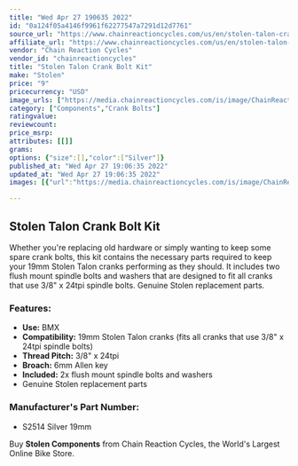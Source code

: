 ```yaml
---
title: "Wed Apr 27 190635 2022"
id: "0a124f05a4146f9961f62277547a7291d12d7761"
source_url: "https://www.chainreactioncycles.com/us/en/stolen-talon-crank-bolt-kit/rp-prod204765"
affiliate_url: "https://www.chainreactioncycles.com/us/en/stolen-talon-crank-bolt-kit/rp-prod204765"
vendor: "Chain Reaction Cycles"
vendor_id: "chainreactioncycles"
title: "Stolen Talon Crank Bolt Kit"
make: "Stolen"
price: "9"
pricecurrency: "USD"
image_urls: ["https://media.chainreactioncycles.com/is/image/ChainReactionCycles/prod204765_Silver_NE_01?wid=500&hei=505"]
category: ["Components","Crank Bolts"]
ratingvalue: 
reviewcount: 
price_msrp: 
attributes: [[]]
grams: 
options: {"size":[],"color":["Silver"]}
published_at: "Wed Apr 27 19:06:35 2022"
updated_at: "Wed Apr 27 19:06:35 2022"
images: [{"url":"https://media.chainreactioncycles.com/is/image/ChainReactionCycles/prod204765_Silver_NE_01?wid=500&hei=505","path":"full/35444a19d6737835cec9a7d3e41efa956701004b.jpg","checksum":"950550c3e9cf3a347f146fa5c55d7c00","status":"downloaded"}]

---
```

<h2 class="from-description-field">Stolen Talon Crank Bolt Kit</h2>
<p>Whether you're replacing old hardware or simply wanting to keep some spare crank bolts, this kit contains the necessary parts required to keep your 19mm Stolen Talon cranks performing as they should. It includes two flush mount spindle bolts and washers that are designed to fit all cranks that use 3/8" x 24tpi spindle bolts. Genuine Stolen replacement parts.</p>

<h3>Features:</h3>
<ul> 
                          <li><strong>Use:</strong> BMX</li>
                          <li><strong>Compatibility:</strong> 19mm Stolen Talon cranks (fits all cranks that use 3/8" x 24tpi spindle bolts)</li>
                          <li><strong>Thread Pitch:</strong> 3/8" x 24tpi</li>
                          <li><strong>Broach:</strong> 6mm Allen key</li>
                          <li><strong>Included:</strong> 2x flush mount spindle bolts and washers</li>
                          <li>Genuine Stolen replacement parts</li>
</ul>

<h3>Manufacturer's Part Number:</h3>
<ul>
      <li>S2514 Silver 19mm</li>
</ul>

<p class="from-description-field">Buy <strong>Stolen Components</strong> from Chain Reaction Cycles, the World's Largest Online Bike Store.</p>